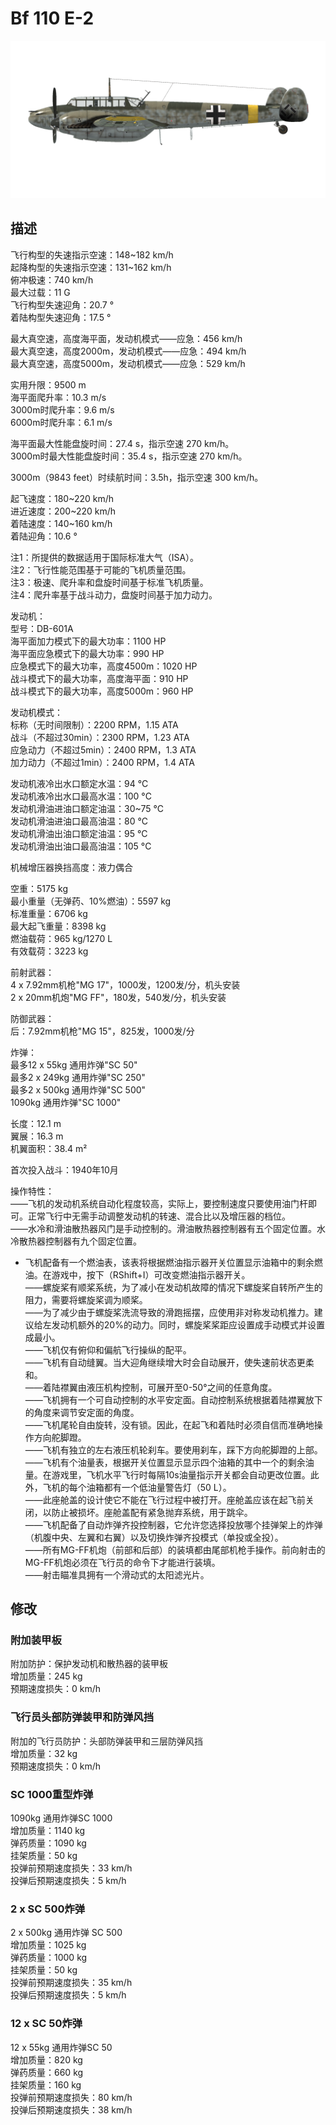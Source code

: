 # Bf 110 E-2  
  
![bf110e2](../images/bf110e2.png)  
  
## 描述  
  
飞行构型的失速指示空速：148~182 km/h  
起降构型的失速指示空速：131~162 km/h  
俯冲极速：740 km/h  
最大过载：11 G  
飞行构型失速迎角：20.7 °  
着陆构型失速迎角：17.5 °  
  
最大真空速，高度海平面，发动机模式——应急：456 km/h  
最大真空速，高度2000m，发动机模式——应急：494 km/h  
最大真空速，高度5000m，发动机模式——应急：529 km/h  
  
实用升限：9500 m  
海平面爬升率：10.3 m/s  
3000m时爬升率：9.6 m/s  
6000m时爬升率：6.1 m/s  
  
海平面最大性能盘旋时间：27.4 s，指示空速 270 km/h。  
3000m时最大性能盘旋时间：35.4 s，指示空速 270 km/h。  
  
3000m（9843 feet）时续航时间：3.5h，指示空速 300 km/h。  
  
起飞速度：180~220 km/h  
进近速度：200~220 km/h  
着陆速度：140~160 km/h  
着陆迎角：10.6 °  
  
注1：所提供的数据适用于国际标准大气（ISA）。  
注2：飞行性能范围基于可能的飞机质量范围。  
注3：极速、爬升率和盘旋时间基于标准飞机质量。  
注4：爬升率基于战斗动力，盘旋时间基于加力动力。  
  
发动机：  
型号：DB-601A  
海平面加力模式下的最大功率：1100 HP  
海平面应急模式下的最大功率：990 HP  
应急模式下的最大功率，高度4500m：1020 HP  
战斗模式下的最大功率，高度海平面：910 HP  
战斗模式下的最大功率，高度5000m：960 HP  
  
发动机模式：  
标称（无时间限制）：2200 RPM，1.15 ATA  
战斗（不超过30min）：2300 RPM，1.23 ATA  
应急动力（不超过5min）：2400 RPM，1.3 ATA  
加力动力（不超过1min）：2400 RPM，1.4 ATA  
  
发动机液冷出水口额定水温：94 °C  
发动机液冷出水口最高水温：100 °C  
发动机滑油进油口额定油温：30~75 °C  
发动机滑油进油口最高油温：80 °C  
发动机滑油出油口额定油温：95 °C  
发动机滑油出油口最高油温：105 °C  
  
机械增压器换挡高度：液力偶合   
  
空重：5175 kg  
最小重量（无弹药、10%燃油）：5597 kg  
标准重量：6706 kg  
最大起飞重量：8398 kg  
燃油载荷：965 kg/1270 L  
有效载荷：3223 kg  
  
前射武器：  
4 x 7.92mm机枪"MG 17"，1000发，1200发/分，机头安装  
2 x 20mm机炮"MG FF"，180发，540发/分，机头安装  
  
防御武器：  
后：7.92mm机枪"MG 15"，825发，1000发/分  
  
炸弹：  
最多12 x 55kg 通用炸弹"SC 50"  
最多2 x 249kg 通用炸弹"SC 250"  
最多2 x 500kg 通用炸弹"SC 500"  
1090kg 通用炸弹"SC 1000"  
  
长度：12.1 m  
翼展：16.3 m  
机翼面积：38.4 m²  
  
首次投入战斗：1940年10月  
  
操作特性：  
——飞机的发动机系统自动化程度较高，实际上，要控制速度只要使用油门杆即可。正常飞行中无需手动调整发动机的转速、混合比以及增压器的档位。  
——水冷和滑油散热器风门是手动控制的。滑油散热器控制器有五个固定位置。水冷散热器控制器有九个固定位置。  
- 飞机配备有一个燃油表，该表将根据燃油指示器开关位置显示油箱中的剩余燃油。在游戏中，按下（RShift+I）可改变燃油指示器开关。  
——螺旋桨有顺桨系统，为了减小在发动机故障的情况下螺旋桨自转所产生的阻力，需要将螺旋桨调为顺桨。  
——为了减少由于螺旋桨洗流导致的滑跑摇摆，应使用非对称发动机推力。建议给左发动机额外的20%的动力。同时，螺旋桨桨距应设置成手动模式并设置成最小。  
——飞机仅有俯仰和偏航飞行操纵的配平。  
——飞机有自动缝翼。当大迎角继续增大时会自动展开，使失速前状态更柔和。  
——着陆襟翼由液压机构控制，可展开至0-50°之间的任意角度。  
——飞机拥有一个可自动控制的水平安定面。自动控制系统根据着陆襟翼放下的角度来调节安定面的角度。  
——飞机尾轮自由旋转，没有锁。因此，在起飞和着陆时必须自信而准确地操作方向舵脚蹬。  
——飞机有独立的左右液压机轮刹车。要使用刹车，踩下方向舵脚蹬的上部。  
——飞机有个油量表，根据开关位置显示显示四个油箱的其中一个的剩余油量。在游戏里，飞机水平飞行时每隔10s油量指示开关都会自动更改位置。此外，飞机的每个油箱都有一个低油量警告灯（50 L）。  
——此座舱盖的设计使它不能在飞行过程中被打开。座舱盖应该在起飞前关闭，以防止被损坏。座舱盖配有紧急抛弃系统，用于跳伞。  
——飞机配备了自动炸弹齐投控制器，它允许您选择投放哪个挂弹架上的炸弹（机腹中央、左翼和右翼）以及切换炸弹齐投模式（单投或全投）。  
——所有MG-FF机炮（前部和后部）的装填都由尾部机枪手操作。前向射击的MG-FF机炮必须在飞行员的命令下才能进行装填。  
——射击瞄准具拥有一个滑动式的太阳滤光片。  
  
## 修改  
  
  
### 附加装甲板  
  
附加防护：保护发动机和散热器的装甲板  
增加质量：245 kg  
预期速度损失：0 km/h  
  
### 飞行员头部防弹装甲和防弹风挡  
  
附加的飞行员防护：头部防弹装甲和三层防弹风挡  
增加质量：32 kg  
预期速度损失：0 km/h  
  
### SC 1000重型炸弹  
  
1090kg 通用炸弹SC 1000  
增加质量：1140 kg  
弹药质量：1090 kg  
挂架质量：50 kg  
投弹前预期速度损失：33 km/h  
投弹后预期速度损失：5 km/h  
  
### 2 x SC 500炸弹  
  
2 x 500kg 通用炸弹 SC 500  
增加质量：1025 kg  
弹药质量：1000 kg  
挂架质量：50 kg  
投弹前预期速度损失：35 km/h  
投弹后预期速度损失：5 km/h  
  
### 12 x SC 50炸弹  
  
12 x 55kg 通用炸弹SC 50  
增加质量：820 kg  
弹药质量：660 kg  
挂架质量：160 kg  
投弹前预期速度损失：80 km/h  
投弹后预期速度损失：38 km/h  